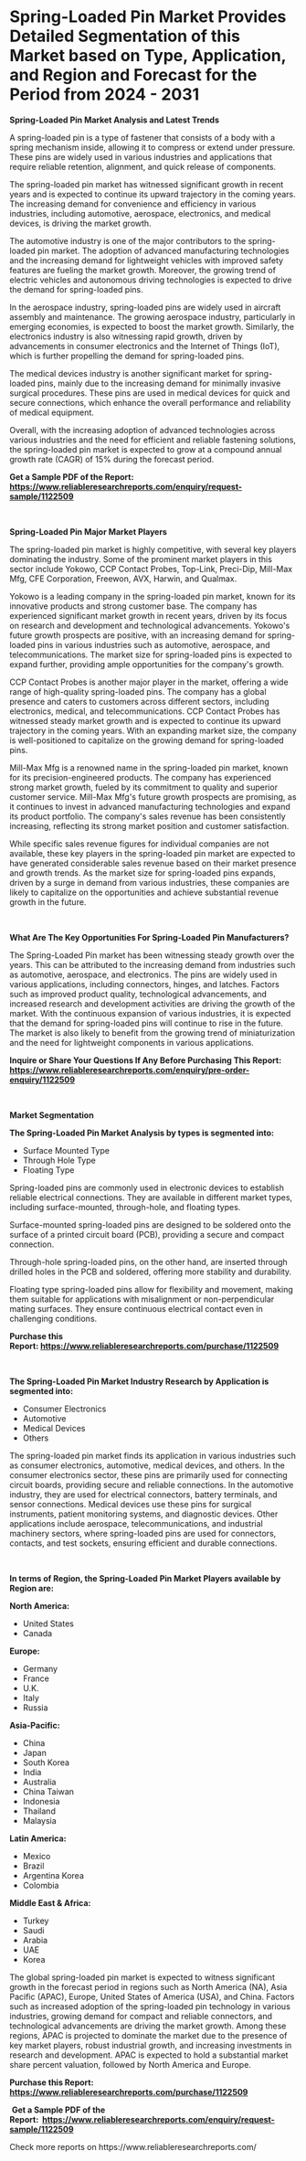 <p><h1>Spring-Loaded Pin Market Provides Detailed Segmentation of this Market based on Type, Application, and Region and Forecast for the Period from 2024 - 2031</h1></p><p><strong>Spring-Loaded Pin Market Analysis and Latest Trends</strong></p>
<p><p>A spring-loaded pin is a type of fastener that consists of a body with a spring mechanism inside, allowing it to compress or extend under pressure. These pins are widely used in various industries and applications that require reliable retention, alignment, and quick release of components.</p><p>The spring-loaded pin market has witnessed significant growth in recent years and is expected to continue its upward trajectory in the coming years. The increasing demand for convenience and efficiency in various industries, including automotive, aerospace, electronics, and medical devices, is driving the market growth.</p><p>The automotive industry is one of the major contributors to the spring-loaded pin market. The adoption of advanced manufacturing technologies and the increasing demand for lightweight vehicles with improved safety features are fueling the market growth. Moreover, the growing trend of electric vehicles and autonomous driving technologies is expected to drive the demand for spring-loaded pins.</p><p>In the aerospace industry, spring-loaded pins are widely used in aircraft assembly and maintenance. The growing aerospace industry, particularly in emerging economies, is expected to boost the market growth. Similarly, the electronics industry is also witnessing rapid growth, driven by advancements in consumer electronics and the Internet of Things (IoT), which is further propelling the demand for spring-loaded pins.</p><p>The medical devices industry is another significant market for spring-loaded pins, mainly due to the increasing demand for minimally invasive surgical procedures. These pins are used in medical devices for quick and secure connections, which enhance the overall performance and reliability of medical equipment.</p><p>Overall, with the increasing adoption of advanced technologies across various industries and the need for efficient and reliable fastening solutions, the spring-loaded pin market is expected to grow at a compound annual growth rate (CAGR) of 15% during the forecast period.</p></p>
<p><strong>Get a Sample PDF of the Report:&nbsp; <a href="https://www.reliableresearchreports.com/enquiry/request-sample/1122509">https://www.reliableresearchreports.com/enquiry/request-sample/1122509</a></strong></p>
<p>&nbsp;</p>
<p><strong>Spring-Loaded Pin Major Market Players</strong></p>
<p><p>The spring-loaded pin market is highly competitive, with several key players dominating the industry. Some of the prominent market players in this sector include Yokowo, CCP Contact Probes, Top-Link, Preci-Dip, Mill-Max Mfg, CFE Corporation, Freewon, AVX, Harwin, and Qualmax.</p><p>Yokowo is a leading company in the spring-loaded pin market, known for its innovative products and strong customer base. The company has experienced significant market growth in recent years, driven by its focus on research and development and technological advancements. Yokowo's future growth prospects are positive, with an increasing demand for spring-loaded pins in various industries such as automotive, aerospace, and telecommunications. The market size for spring-loaded pins is expected to expand further, providing ample opportunities for the company's growth.</p><p>CCP Contact Probes is another major player in the market, offering a wide range of high-quality spring-loaded pins. The company has a global presence and caters to customers across different sectors, including electronics, medical, and telecommunications. CCP Contact Probes has witnessed steady market growth and is expected to continue its upward trajectory in the coming years. With an expanding market size, the company is well-positioned to capitalize on the growing demand for spring-loaded pins.</p><p>Mill-Max Mfg is a renowned name in the spring-loaded pin market, known for its precision-engineered products. The company has experienced strong market growth, fueled by its commitment to quality and superior customer service. Mill-Max Mfg's future growth prospects are promising, as it continues to invest in advanced manufacturing technologies and expand its product portfolio. The company's sales revenue has been consistently increasing, reflecting its strong market position and customer satisfaction.</p><p>While specific sales revenue figures for individual companies are not available, these key players in the spring-loaded pin market are expected to have generated considerable sales revenue based on their market presence and growth trends. As the market size for spring-loaded pins expands, driven by a surge in demand from various industries, these companies are likely to capitalize on the opportunities and achieve substantial revenue growth in the future.</p></p>
<p>&nbsp;</p>
<p><strong>What Are The Key Opportunities For Spring-Loaded Pin Manufacturers?</strong></p>
<p><p>The Spring-Loaded Pin market has been witnessing steady growth over the years. This can be attributed to the increasing demand from industries such as automotive, aerospace, and electronics. The pins are widely used in various applications, including connectors, hinges, and latches. Factors such as improved product quality, technological advancements, and increased research and development activities are driving the growth of the market. With the continuous expansion of various industries, it is expected that the demand for spring-loaded pins will continue to rise in the future. The market is also likely to benefit from the growing trend of miniaturization and the need for lightweight components in various applications.</p></p>
<p><strong>Inquire or Share Your Questions If Any Before Purchasing This Report: <a href="https://www.reliableresearchreports.com/enquiry/pre-order-enquiry/1122509">https://www.reliableresearchreports.com/enquiry/pre-order-enquiry/1122509</a></strong></p>
<p>&nbsp;</p>
<p><strong>Market Segmentation</strong></p>
<p><strong>The Spring-Loaded Pin Market Analysis by types is segmented into:</strong></p>
<p><ul><li>Surface Mounted Type</li><li>Through Hole Type</li><li>Floating Type</li></ul></p>
<p><p>Spring-loaded pins are commonly used in electronic devices to establish reliable electrical connections. They are available in different market types, including surface-mounted, through-hole, and floating types. </p><p>Surface-mounted spring-loaded pins are designed to be soldered onto the surface of a printed circuit board (PCB), providing a secure and compact connection.</p><p>Through-hole spring-loaded pins, on the other hand, are inserted through drilled holes in the PCB and soldered, offering more stability and durability.</p><p>Floating type spring-loaded pins allow for flexibility and movement, making them suitable for applications with misalignment or non-perpendicular mating surfaces. They ensure continuous electrical contact even in challenging conditions.</p></p>
<p><strong>Purchase this Report:&nbsp;<a href="https://www.reliableresearchreports.com/purchase/1122509">https://www.reliableresearchreports.com/purchase/1122509</a></strong></p>
<p>&nbsp;</p>
<p><strong>The Spring-Loaded Pin Market Industry Research by Application is segmented into:</strong></p>
<p><ul><li>Consumer Electronics</li><li>Automotive</li><li>Medical Devices</li><li>Others</li></ul></p>
<p><p>The spring-loaded pin market finds its application in various industries such as consumer electronics, automotive, medical devices, and others. In the consumer electronics sector, these pins are primarily used for connecting circuit boards, providing secure and reliable connections. In the automotive industry, they are used for electrical connectors, battery terminals, and sensor connections. Medical devices use these pins for surgical instruments, patient monitoring systems, and diagnostic devices. Other applications include aerospace, telecommunications, and industrial machinery sectors, where spring-loaded pins are used for connectors, contacts, and test sockets, ensuring efficient and durable connections.</p></p>
<p>&nbsp;</p>
<p><strong>In terms of Region, the Spring-Loaded Pin Market Players available by Region are:</strong></p>
<p>
    <p> <strong> North America: </strong>
        <ul>
            <li>United States</li>
            <li>Canada</li>
        </ul>
        </p> 
    <p> <strong> Europe: </strong>
        <ul>
            <li>Germany</li>
            <li>France</li>
            <li>U.K.</li>
            <li>Italy</li>
            <li>Russia</li>
        </ul>
        </p> 
    <p> <strong> Asia-Pacific: </strong>
        <ul>
            <li>China</li>
            <li>Japan</li>
            <li>South Korea</li>
            <li>India</li>
            <li>Australia</li>
            <li>China Taiwan</li>
            <li>Indonesia</li>
            <li>Thailand</li>
            <li>Malaysia</li>
        </ul>
        </p> 
    <p> <strong> Latin America: </strong>
        <ul>
            <li>Mexico</li>
            <li>Brazil</li>
            <li>Argentina Korea</li>
            <li>Colombia</li>
        </ul>
        </p> 
    <p> <strong> Middle East & Africa: </strong>
        <ul>
            <li>Turkey</li>
            <li>Saudi</li>
            <li>Arabia</li>
            <li>UAE</li>
            <li>Korea</li>
        </ul>
    </p>
    </p>
<p><p>The global spring-loaded pin market is expected to witness significant growth in the forecast period in regions such as North America (NA), Asia Pacific (APAC), Europe, United States of America (USA), and China. Factors such as increased adoption of the spring-loaded pin technology in various industries, growing demand for compact and reliable connectors, and technological advancements are driving the market growth. Among these regions, APAC is projected to dominate the market due to the presence of key market players, robust industrial growth, and increasing investments in research and development. APAC is expected to hold a substantial market share percent valuation, followed by North America and Europe.</p></p>
<p><strong>Purchase this Report: <a href="https://www.reliableresearchreports.com/purchase/1122509">https://www.reliableresearchreports.com/purchase/1122509</a></strong></p>
<p>&nbsp;<strong>Get a Sample PDF of the Report:&nbsp;&nbsp;<a href="https://www.reliableresearchreports.com/enquiry/request-sample/1122509">https://www.reliableresearchreports.com/enquiry/request-sample/1122509</a></strong></p>
<p><strong></strong></p>
<p>Check more reports on https://www.reliableresearchreports.com/</p>